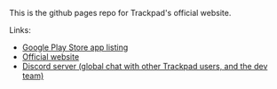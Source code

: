 This is the github pages repo for Trackpad's official website.

Links:

* [Google Play Store app listing](https://play.google.com/store/apps/details?id=com.github.ericytsang.touchpad.app.android)
* [Official website](https://ericytsang.github.io/app.android.touchpad/index.html)
* [Discord server (global chat with other Trackpad users, and the dev team)](https://discord.gg/bNaRub4)
